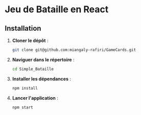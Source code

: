 # Jeu de Bataille en React

## Installation

1. **Cloner le dépôt** :
   ```bash
   git clone git@github.com:miangaly-rafiri/GameCards.git
   ```

2. **Naviguer dans le répertoire** :
   ```bash
   cd Simple_Bataille
   ```

3. **Installer les dépendances** :
   ```bash
   npm install
   ```

4. **Lancer l'application** :
   ```bash
   npm start
   ```

